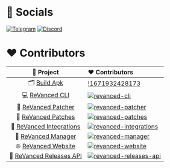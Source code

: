 # 📌 Socials

[![Telegram](https://user-images.githubusercontent.com/13122796/178032018-6da37214-7474-4641-a1da-7af7db3a31cd.png)](https://twitter.com/revancedapp)
[![Discord](https://user-images.githubusercontent.com/13122796/178032714-c51c7492-0666-44ac-99c2-f003a695ab50.png)](https://www.youtube.com/c/ReVanced)

# ♥️ Contributors

[revanced-patcher]: https://contrib.rocks/image?repo=revanced/revanced-patcher
[revanced-patches]: https://contrib.rocks/image?repo=revanced/revanced-patches
[revanced-cli]: https://contrib.rocks/image?repo=revanced/revanced-cli
[revanced-integrations]: https://contrib.rocks/image?repo=revanced/revanced-integrations
[revanced-manager]: https://contrib.rocks/image?repo=revanced/revanced-manager
[revanced-website]: https://contrib.rocks/image?repo=revanced/revanced-website
[revanced-releases-api]: https://contrib.rocks/image?repo=revanced/revanced-releases-api

|        🔻 Project        | ❤ Contributors                                                                                    |
| :----------------------: | :------------------------------------------------------------------------------------------------ |
| 🗂 [Build Apk](https://github.com/Duypadora92/YT-Premium) | [!1671932428173](https://user-images.githubusercontent.com/121789347/210584835-9a6c8e3b-ea4f-4bf8-8949-9fc4fa851f92.png) |
| 💻 [ReVanced CLI](https://github.com/revanced/revanced-cli) | [![revanced-cli]](https://github.com/revanced/revanced-cli/graphs/contributors) |
| 💉 [ReVanced Patcher](https://github.com/revanced/revanced-patcher) | [![revanced-patcher]](https://github.com/revanced/revanced-patcher/graphs/contributors) |
| 🧩 [ReVanced Patches](https://github.com/revanced/revanced-patches) | [![revanced-patches]](https://github.com/revanced/revanced-patches/graphs/contributors) |
| 🔩 [ReVanced Integrations](https://github.com/revanced/revanced-integrations) | [![revanced-integrations]](https://github.com/revanced/revanced-integrations/graphs/contributors) |
| 💊 [ReVanced Manager](https://github.com/revanced/revanced-manager) | [![revanced-manager]](https://github.com/revanced/revanced-manager/graphs/contributors) |
| 🌐 [ReVanced Website](https://github.com/revanced/revanced-website) | [![revanced-website]](https://github.com/revanced/revanced-website/graphs/contributors)
| 🚀 [ReVanced Releases API](https://github.com/revanced/revanced-releases-api) | [![revanced-releases-api]](https://github.com/revanced/revanced-releases-api/graphs/contributors)
